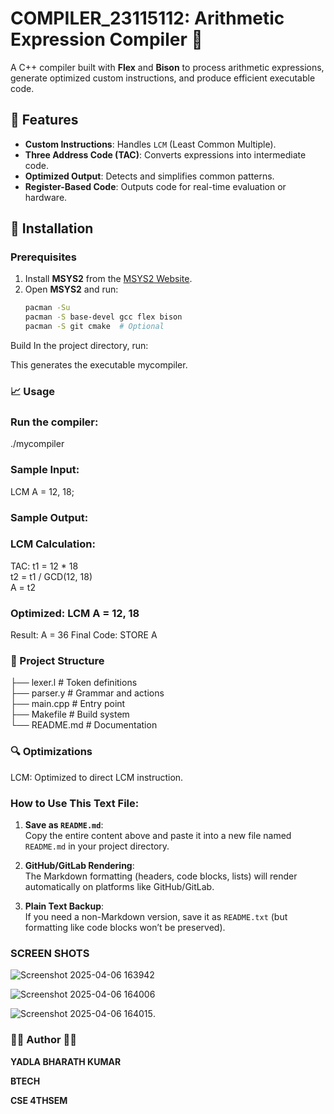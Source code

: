# COMPILER_23115112: Arithmetic Expression Compiler 🧮  

A C++ compiler built with **Flex** and **Bison** to process arithmetic expressions, generate optimized custom instructions, and produce efficient executable code.  

## 🚀 Features  
- **Custom Instructions**: Handles  `LCM` (Least Common Multiple).  
- **Three Address Code (TAC)**: Converts expressions into intermediate code.  
- **Optimized Output**: Detects and simplifies common patterns.  
- **Register-Based Code**: Outputs code for real-time evaluation or hardware.  

## 🔧 Installation  

### Prerequisites  
1. Install **MSYS2** from the [MSYS2 Website](https://www.msys2.org/).  
2. Open **MSYS2** and run:  
   ```bash
   pacman -Su
   pacman -S base-devel gcc flex bison
   pacman -S git cmake  # Optional
Build
In the project directory, run:


This generates the executable mycompiler.

### 📈 Usage
### Run the compiler:
./mycompiler
### Sample Input:
LCM A = 12, 18;

### Sample Output:
### LCM Calculation:
TAC:
t1 = 12 * 18  
t2 = t1 / GCD(12, 18)  
A = t2  
### Optimized: LCM A = 12, 18
Result: A = 36
Final Code: STORE A

### 📂 Project Structure 

├── lexer.l             # Token definitions  
├── parser.y            # Grammar and actions  
├── main.cpp            # Entry point  
├── Makefile            # Build system  
└── README.md           # Documentation  
### 🔍 Optimizations
LCM: Optimized to direct LCM instruction.

### How to Use This Text File:
1. **Save as `README.md`**:  
   Copy the entire content above and paste it into a new file named `README.md` in your project directory.  

2. **GitHub/GitLab Rendering**:  
   The Markdown formatting (headers, code blocks, lists) will render automatically on platforms like GitHub/GitLab.  

3. **Plain Text Backup**:  
   If you need a non-Markdown version, save it as `README.txt` (but formatting like code blocks won’t be preserved).

### SCREEN SHOTS

![Screenshot 2025-04-06 163942](https://github.com/user-attachments/assets/7344dbc6-8417-42c8-bfe0-ec1f57db091b)

![Screenshot 2025-04-06 164006](https://github.com/user-attachments/assets/9a43f125-2d9e-48a2-bbf2-4abfc1d9e73a)

![Screenshot 2025-04-06 164015](https://github.com/user-attachments/assets/7b88df52-ec77-49f8-87e2-134e70912269).

### ✍🏻 Author ✍🏻

**YADLA BHARATH KUMAR**

**BTECH**

**CSE 4THSEM**
